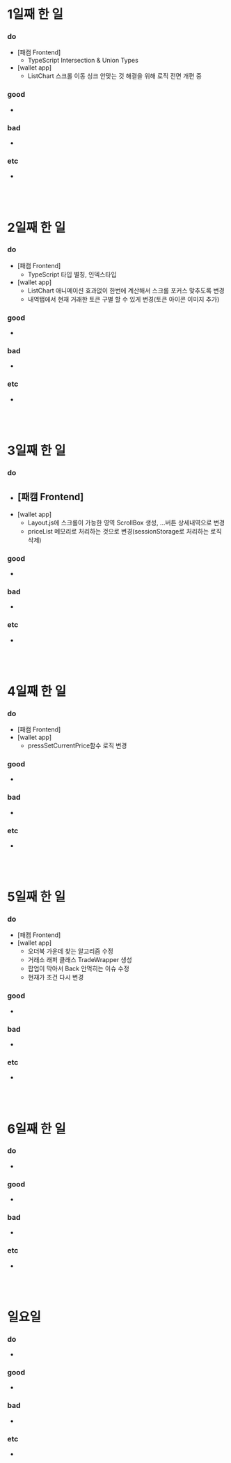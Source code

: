 
# 1일째 한 일 
### do
- [패캠 Frontend]
  - TypeScript Intersection & Union Types 
- [wallet app]
  - ListChart 스크롤 이동 싱크 안맞는 것 해결을 위해 로직 전면 개편 중

### good
-

### bad
-

### etc
-

<br /><br />

# 2일째 한 일 
### do
- [패캠 Frontend]
  - TypeScript 타입 별칭, 인덱스타입 
- [wallet app]
  - ListChart 애니메이션 효과없이 한번에 계산해서 스크롤 포커스 맞추도록 변경
  - 내역탭에서 현재 거래한 토큰 구별 할 수 있게 변경(토큰 아이콘 이미지 추가)
	
### good
-

### bad
-

### etc
-

<br /><br />

# 3일째 한 일 
### do
- [패캠 Frontend]
  - 
- [wallet app]
  - Layout.js에 스크롤이 가능한 영역 ScrollBox 생성, ...버튼 상세내역으로 변경
  - priceList 메모리로 처리하는 것으로 변경(sessionStorage로 처리하는 로직 삭제)
### good
- 

### bad
- 

### etc
- 

<br /><br />

# 4일째 한 일 
### do
- [패캠 Frontend]
- [wallet app]
  -  pressSetCurrentPrice함수 로직 변경

### good
-

### bad
-

### etc
- 

<br /><br />

# 5일째 한 일 
### do
- [패캠 Frontend]
- [wallet app]
  - 오더북 가운데 찾는 알고리즘 수정
  - 거래소 래퍼 클래스 TradeWrapper 생성
  - 팝업이 막아서 Back 안먹히는 이슈 수정
  - 현재가 조건 다시 변경

### good
-

### bad
-

### etc
- 

<br /><br />

# 6일째 한 일 
### do
-

### good
-
 
### bad
-

### etc
-

<br /><br />

# 일요일
### do
-

### good
-

### bad
- 

### etc
-

<br /><br />
